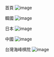 首頁
![image](https://github.com/user-attachments/assets/8a90e381-9ead-4892-9b58-6a1f98f10a5e)

韓國
![image](https://github.com/user-attachments/assets/2ec7f27e-93b3-4790-a74c-4a4ecf52b6a4)

日本
![image](https://github.com/user-attachments/assets/ce06d0ec-b345-45f3-9a22-af66846144e1)

中國
![image](https://github.com/user-attachments/assets/f1f96e81-9f73-45bd-ad0e-65e2b3094522)

台灣海峰棋院
![image](https://github.com/user-attachments/assets/3a7f6efe-129f-4936-a8df-6d55281e53ea)

